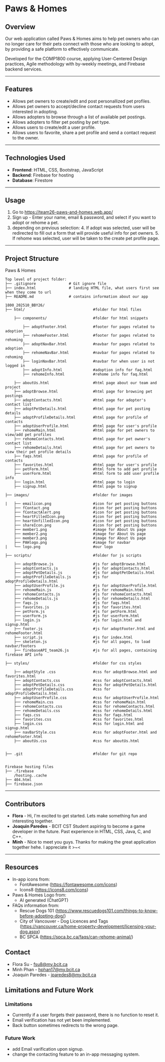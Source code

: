 
# Paws & Homes

## Overview
Our web application called Paws & Homes aims to help pet owners who can no longer care for their pets connect with those who are looking to adopt, by providing a safe platform to effectively communicate.

Developed for the COMP1800 course, applying User-Centered Design practices, Agile methodology with by-weekly meetings, and Firebase backend services.

---

## Features
- Allows pet owners to create/edit and post personallized pet profiles.
- Allows pet owners to accept/decline contact requests from users interested in adopting.
- Allows adopters to browse through a list of available pet postings.
- Allows adopters to filter pet posting by pet type.
- Allows users to create/edit a user profile.
- Allows users to favorite, share a pet profile and send a contact request to the owner.

---

## Technologies Used

- **Frontend**: HTML, CSS, Bootstrap, JavaScript
- **Backend**: Firebase for hosting
- **Database**: Firestore

---

## Usage

1. Go to https://team26-paws-and-homes.web.app/
2. Sign up - Enter your name, email & password, and select if you want to adopt or rehome a pet.
3. depending on previous selection:
    4. If adopt was selected, user will be redirected to fill out a form that will provide useful info for pet owners.
    5. If rehome was selected, user will be taken to the create pet profile page.

---

## Project Structure

Paws & Homes
```
Top level of project folder:
├── .gitignore               # Git ignore file
├── index.html               # landing HTML file, what users first see when they come to url
├── README.md                # contains information about our app

1800_202510_BBY26/
├── html/                               #folder for html files

    ├── components/                     #folder for html snippets

        ├── adoptFooter.html            #footer for pages related to adoption
        ├── rehomeFooter.html           #footer for pages related to rehoming
        ├── adoptNavBar.html            #navbar for pages related to adoption
        ├── rehomeNavBar.html           #navbar for pages related to rehoming
        ├── loginNavBar.html            #navbar for when user is not logged in
        ├── adoptInfo.html              #adoption info for faq.html
        ├── rehomeInfo.html             #rehome info for faq.html

    ├── aboutUs.html                    #html page about our team and project
    ├── adoptBrowse.html                #html page for browsing pet postings
    ├── adoptContacts.html              #html page for adopter's contact list
    ├── adoptPetDetails.html            #html page for pet posting details 
    ├── adoptProfileDetails.html        #html page for profile of contacts
    ├── adoptUserProfile.html           #html page for user's profile
    ├── rehomeMain.html                 #html page for pet owners to view/add pet profiles
    ├── rehomeContacts.html             #html page for pet owner's contact list
    ├── rehomeDetails.html              #html page for pet owners to view their pet profile details 
    ├── faqs.html                       #html page for profile of contacts
    ├── favorites.html                  #html page for user's profile
    ├── petForm.html                    #html form to add pet profile
    ├── userForm.html                   #html form to add user profile info
    ├── login.html                      #html page to login
    ├── signup.html                     #html page to signup

├── images/                             #folder for images

|   ├── emailicon.png                   #icon for pet posting buttons
    ├── fContact.png                    #icon for pet posting buttons
    ├── fContactAlert.png               #icon for pet posting buttons
    ├── heartFilledIcon.png             #icon for pet posting buttons
    ├── heartUnfilledIcon.png           #icon for pet posting buttons
    ├── shareIcon.png                   #icon for pet posting buttons
    ├── member1.png                     #image for About Us page
    ├── member2.png                     #image for About Us page
    ├── member3.png                     #image for About Us page
    ├── PAHlogo.png                     #image for navbar
|   └── logo.png                        #our logo

├── scripts/                            #folder for js scripts

    ├── adoptBrowse.js                  #js for adoptBrowse.html
    ├── adoptContacts.js                #js for adoptContacts.html
    ├── adoptPetDetails.js              #js for adoptPetDetails.html
    ├── adoptProfileDetails.js          #js for adoptProfileDetails.html
    ├── adoptUserProfile.js             #js for adoptUserProfile.html
    ├── rehomeMain.js                   #js for rehomeMain.html
    ├── rehomeContacts.js               #js for rehomeContacts.html
    ├── rehomeDetails.js                #js for rehomeDetails.html
    ├── faqs.js                         #js for faqs.html
    ├── favorites.js                    #js for favorites.html
    ├── petForm.js                      #js for petForm.html
    ├── userForm.js                     #js for userForm.html
    ├── login.js                        #js for login.html and signup.html
    ├── footer.js                       #js for adoptFooter.html and rehomeFooter.html
    ├── script.js                       #js for index.html
    ├── skeleton.js                     #js for all pages, to load navbar/footers
    ├── firebaseAPI_team26.js           #js for all pages, containing firebase API info

├── styles/                             #folder for css styles

    ├── adoptStyle .css                 #css for adoptBrowse.html and favorites.html
    ├── adoptContacts.css               #css for adoptContacts.html
    ├── adoptPetDetails.css             #css for adoptPetDetails.html
    ├── adoptProfileDetails.css         #css for adoptProfileDetails.html
    ├── adoptUserProfile.css            #css for adoptUserProfile.html
    ├── rehomeMain.css                  #css for rehomeMain.html
    ├── rehomeContacts.css              #css for rehomeContacts.html
    ├── rehomeDetails.css               #css for rehomeDetails.html
    ├── faqs.css                        #css for faqs.html
    ├── favorites.css                   #css for favorites.html
    ├── login.css                       #css for login.html and signup.html
    ├── navBarStyle.css                 #css for adoptFooter.html and rehomeFooter.html
    ├── aboutUs.css                     #css for aboutUs.html


├── .git                                #folder for git repo


Firebase hosting files
├── .firebase
	/hosting..cache
├── 404.html
├── firebase.json

```

---

## Contributors
- **Flora** - Hi, I'm excited to get started. Lets make something fun and interesting together.
- **Joaquin Paredes** - BCIT CST Student aspiring to become a game developer in the future. Past experience in HTML, CSS, Java, C, and C++.
- **Minh** - Nice to meet you guys. Thanks for making the great application together hehe. I appreciate it >~< 
---

## Resources
- In-app icons from:
    - FontAwesome (https://fontawesome.com/icons)
    - Icons8 (https://icons8.com/icons)
- Paws & Homes Logo from:
    - AI generated (ChatGPT)
- FAQs information from:
    - Rescue Dogs 101 (https://www.rescuedogs101.com/things-to-know-before-adopting-dog/)
    - City of Vancouver - Dog Licences and Tags (https://vancouver.ca/home-property-development/licensing-your-dog.aspx)
    - BC SPCA (https://spca.bc.ca/faqs/can-rehome-animal/)


## Contact 
* Flora Su - fsu8@my.bcit.ca
* Minh Phan - hphan17@my.bcit.ca
* Joaquin Paredes - jparedes8@my.bcit.ca

## Limitations and Future Work
### Limitations

- Currently if a user forgets their password, there is no function to reset it.
- Email verification has not yet been implemented.
- Back button sometimes redirects to the wrong page.

### Future Work

- add Email varification upon signup.
- change the contacting feature to an in-app messaging system.
